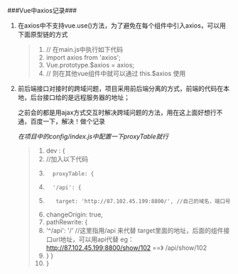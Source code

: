 ###Vue中axios记录###
1. 在axios中不支持vue.use()方法，为了避免在每个组件中引入axios，可以用下面原型链的方式
	
	>1. // 在main.js中执行如下代码
	>2. import axios from 'axios';
	>3. Vue.prototype.$axios = axios;
	>4. // 则在其他vue组件中就可以通过 this.$axios 使用

2. 前后端接口对接时的跨域问题，项目采用前后端分离的方式，前端的代码在本地，后台接口给的是远程服务器的地址；

	之前会的都是用ajax方式交互时解决跨域问题的方法，用在这上面好想行不通，百度一下，解决！做个记录

	*在项目中的config/index.js中配置一下proxyTable就行*
	> 1. dev : {
	> 2. //加入以下代码
	> 3.       proxyTable: {
	> 4.       '/api': {
	> 5.        target: 'http://87.102.45.199:8800/', //自己的域名，端口号
	> 6.  changeOrigin: true,
	> 7. pathRewrite: {
	> 8. '^/api': '/'  //这里指用/api 来代替 target里面的地址，后面的组件接口url地址，可以用api代替 eg：http://87.102.45.199:8800/show/102 ==》 /api/show/102
	> 9. } }
	> 10. }






				

